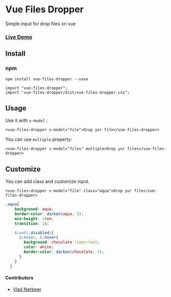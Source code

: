 # Vue Files Dropper
Simple input for drop files on vue

### [Live Demo](https://d-shorkin.github.io/vue-files-dropper/)

## Install
### npm
```
npm install vue-files-dropper --save
```

```ecmascript 6
import "vue-files-dropper";
import "vue-files-dropper/dist/vue-files-dropper.css";
```

## Usage
Use it with `v-model` :
```vue
<vue-files-dropper v-model="file">Drop yor file</vue-files-dropper>
```

You can use `multiple` property:
```vue
<vue-files-dropper v-model="files" multiple>Drop yor files</vue-files-dropper>
```

## Customize

You can add class and customize input.
```vue
<vue-files-dropper v-model="file" class="aqua">Drop yor file</vue-files-dropper>
```

```scss
.aqua{
    background: aqua;
    border-color: darken(aqua, 5);
    min-height: 10em;
    transition: 1s;

    &:not(.disabled){
      &:hover, &.hover{
        background: chocolate !important;
        color: white;
        border-color: darken(chocolate, 5);
      }
    }
  }
```

#### Contributors

- [Vlad Nerbeer](https://github.com/Nerbeer)